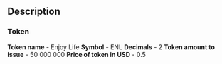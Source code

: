 ## Description
### Token
**Token name** - Enjoy Life
**Symbol** - ENL
**Decimals** - 2
**Token amount to issue** - 50 000 000
**Price of token in USD** - 0.5
